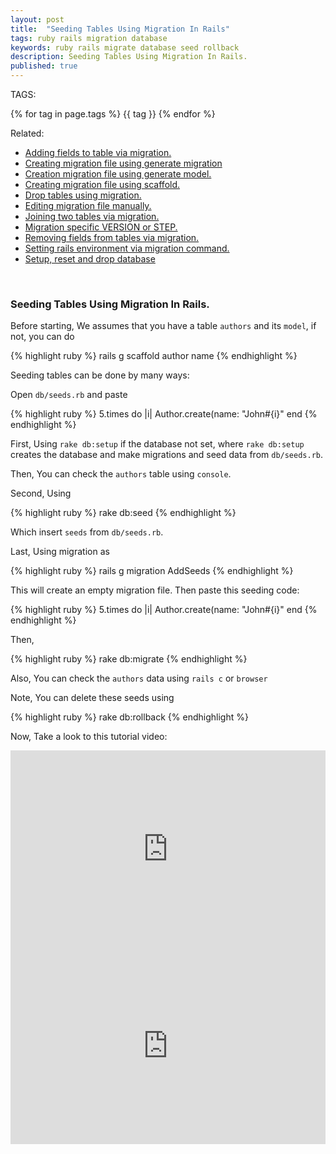 ```yaml
---
layout: post
title:  "Seeding Tables Using Migration In Rails"
tags: ruby rails migration database 
keywords: ruby rails migrate database seed rollback
description: Seeding Tables Using Migration In Rails.
published: true
---
```


   TAGS:
   
   {% for tag in page.tags %} {{ tag }} {% endfor %}

Related:
<ul>
<li><a href="/2016/04/28/adding_fields_to_table_via_migration.html">Adding fields to table via migration.</a></li>
<li><a href="/2016/04/28/creating_migrating_file_using_generate_migration.html">Creating migration file using generate migration</a></li>
<li><a href="/2016/04/28/creating_migrating_file_using_generating-_model.html">Creation migration file using generate model.</a></li>
<li><a href="/2016/04/28/creating_migrating_file_using_scaffold.html">Creating migration file using scaffold.</a></li>
<li><a href="/2016/04/28/drop_tables_using_migration.html">Drop tables using migration.</a></li>
<li><a href="/2016/04/28/editing_migration_manually.html">Editing migration file manually.<a></li>
<li><a href="/2016/04/28/joining_two_tables_via_migration.html">Joining two tables via migration.</a></li>
<li><a href="/2016/04/28/migrating_specific_version_or_step.html">Migration specific VERSION or STEP.</a></li>
<li><a href="/2016/04/28/removing_fields_from_tables_via_migration.html">Removing fields from tables via migration.</a></li>
<li><a href="/2016/04/28/setting_rails_environment_via_migration.html">Setting rails environment via migration command.</a></li>
<li><a href="/2016/04/28/setup_reset_and_drop_database.html">Setup, reset and drop database</a></li>
</ul>


<br>
<h3>Seeding Tables Using Migration In Rails.</h3>

Before starting, We assumes that you have a table `authors` and its `model`, if not, you can do

{% highlight ruby %}
rails g scaffold author name
{% endhighlight %}

Seeding tables can be done by many ways:

Open `db/seeds.rb` and paste 

{% highlight ruby %}
5.times do |i|
Author.create(name: "John#{i}"
end
{% endhighlight %}

First, Using `rake db:setup` if the database not set, where `rake db:setup` creates the database and make migrations and seed data from `db/seeds.rb`.

Then, You can check the `authors` table using `console`.

Second, Using

{% highlight ruby %}
rake db:seed
{% endhighlight %}

Which insert `seeds` from `db/seeds.rb`.

Last, Using migration as

{% highlight ruby %}
rails g migration AddSeeds
{% endhighlight %}

This will create an empty migration file.
Then paste this seeding code:

{% highlight ruby %}
5.times do |i|
Author.create(name: "John#{i}"
end
{% endhighlight %}

Then, 

{% highlight ruby %}
rake db:migrate
{% endhighlight %}

Also, You can check the `authors` data using `rails c` or `browser`

Note, You can delete these seeds using 

{% highlight ruby %}
rake db:rollback
{% endhighlight %}

Now, Take a look to this tutorial video:

<iframe width="100%" height="315" src="https://www.youtube.com/embed/0tE4oLlYv-k" frameborder="0" allowfullscreen></iframe>

<iframe width="100%" height="315" src="https://www.youtube.com/embed/QwU8XHriWCU" frameborder="0" allowfullscreen></iframe>
